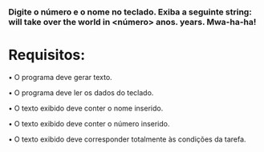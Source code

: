 ### Digite o número e o nome no teclado. Exiba a seguinte string: <nome> will take over the world in  <número> anos. years. Mwa-ha-ha!

# Requisitos:
•	O programa deve gerar texto.

•	O programa deve ler os dados do teclado.

•	O texto exibido deve conter o nome inserido.

•	O texto exibido deve conter o número inserido.

•	O texto exibido deve corresponder totalmente às condições da tarefa.